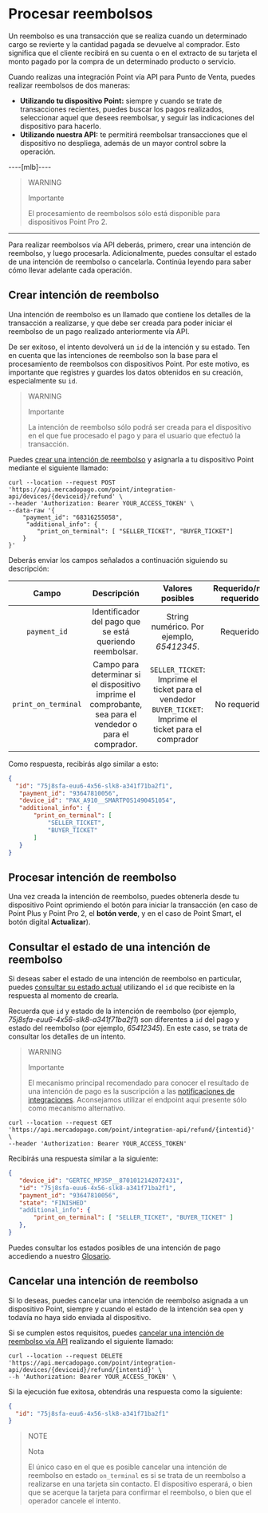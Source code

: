 # Procesar reembolsos

Un reembolso es una transacción que se realiza cuando un determinado cargo se revierte y la cantidad pagada se devuelve al comprador. Esto significa que el cliente recibirá en su cuenta o en el extracto de su tarjeta el monto pagado por la compra de un determinado producto o servicio.

Cuando realizas una integración Point vía API para Punto de Venta, puedes realizar reembolsos de dos maneras:  
 * **Utilizando tu dispositivo Point:**  siempre y cuando se trate de transacciones recientes, puedes buscar los pagos realizados, seleccionar aquel que desees reembolsar, y seguir las indicaciones del dispositivo para hacerlo.
 * **Utilizando nuestra API:** te permitirá reembolsar transacciones que el dispositivo no despliega, además de un mayor control sobre la operación.

----[mlb]----

> WARNING
>
> Importante
>
> El procesamiento de reembolsos sólo está disponible para dispositivos Point Pro 2.
------------

Para realizar reembolsos vía API deberás, primero, crear una intención de reembolso, y luego procesarla. Adicionalmente, puedes consultar el estado de una intención de reembolso o cancelarla. Continúa leyendo para saber cómo llevar adelante cada operación.

## Crear intención de reembolso

Una intención de reembolso es un llamado que contiene los detalles de la transacción a realizarse, y que debe ser creada para poder iniciar el reembolso de un pago realizado anteriormente vía API.  

De ser exitoso, el intento devolverá un `id` de la intención y su estado. Ten en cuenta que las intenciones de reembolso son la base para el procesamiento de reembolsos con dispositivos Point. Por este motivo, es importante que registres y guardes los datos obtenidos en su creación, especialmente su `id`.

> WARNING
>
> Importante
>
> La intención de reembolso sólo podrá ser creada para el dispositivo en el que fue procesado el pago y para el usuario que efectuó la transacción. 

Puedes [crear una intención de reembolso](/developers/es/reference/integrations_api/_point_integration-api_devices_deviceid_refund/post) y asignarla a tu dispositivo Point mediante el siguiente llamado: 

``` curl
curl --location --request POST 'https://api.mercadopago.com/point/integration-api/devices/{deviceid}/refund' \
--header 'Authorization: Bearer YOUR_ACCESS_TOKEN' \
--data-raw '{
    "payment_id": "68316255058",
     "additional_info": {
        "print_on_terminal": [ "SELLER_TICKET", "BUYER_TICKET"]
    }
}'

```

Deberás enviar los campos señalados a continuación siguiendo su descripción:

| Campo  | Descripción | Valores posibles | Requerido/no requerido |
|:---:|:---:|:---:|:---:|
| `payment_id` | Identificador del pago que se está queriendo reembolsar.  | String numérico. Por ejemplo, *65412345*. | Requerido |
| `print_on_terminal` | Campo para determinar si el dispositivo imprime el comprobante, sea para el vendedor o para el comprador. | `SELLER_TICKET`: Imprime el ticket para el vendedor<br>`BUYER_TICKET`: Imprime el ticket para el comprador | No requerido |


Como respuesta, recibirás algo similar a esto: 

``` json
{
  "id": "75j8sfa-euu6-4x56-slk8-a341f71ba2f1",
   "payment_id": "93647810056",
   "device_id": "PAX_A910__SMARTPOS1490451054",	
   "additional_info": {
       "print_on_terminal": [
           "SELLER_TICKET",
           "BUYER_TICKET"
       ]
   }
}
```

## Procesar intención de reembolso

Una vez creada la intención de reembolso, puedes obtenerla desde tu dispositivo Point oprimiendo el botón para iniciar la transacción (en caso de Point Plus y Point Pro 2, el **botón verde**, y en el caso de Point Smart, el botón digital **Actualizar**).

## Consultar el estado de una intención de reembolso

Si deseas saber el estado de una intención de reembolso en particular, puedes [consultar su estado actual](/developers/es/reference/integrations_api/_point_integration-api_refund_refundintentid/get) utilizando el `id` que recibiste en la respuesta al momento de crearla.

Recuerda que `id` y estado de la intención de reembolso (por ejemplo, *75j8sfa-euu6-4x56-slk8-a341f71ba2f1*) son diferentes a `id` del pago y estado del reembolso (por ejemplo, *65412345*). En este caso, se trata de consultar los detalles de un intento.

> WARNING
>
> Importante
>
> El mecanismo principal recomendado para conocer el resultado de una intención de pago es la suscripción a las [notificaciones de integraciones](/developers/es/docs/mp-point/integration-configuration/integrate-with-pdv/notifications). Aconsejamos utilizar el endpoint aquí presente sólo como mecanismo alternativo.

``` curl
curl --location --request GET 'https://api.mercadopago.com/point/integration-api/refund/{intentid}' \
--header 'Authorization: Bearer YOUR_ACCESS_TOKEN'
```

Recibirás una respuesta similar a la siguiente:

``` json
{
   "device_id": "GERTEC_MP35P__8701012142072431",
   "id": "75j8sfa-euu6-4x56-slk8-a341f71ba2f1",
   "payment_id": "93647810056",
   "state": "FINISHED"
   "additional_info": {
       "print_on_terminal": [ "SELLER_TICKET", "BUYER_TICKET" ]
   },
}
```

Puedes consultar los estados posibles de una intención de pago accediendo a nuestro [Glosario](/developers/es/docs/mp-point/integration-api/glossary).


## Cancelar una intención de reembolso

Si lo deseas, puedes cancelar una intención de reembolso asignada a un dispositivo Point, siempre y cuando el estado de la intención sea `open` y todavía no haya sido enviada al dispositivo.

Si se cumplen estos requisitos, puedes [cancelar una intención de reembolso vía API](/developers/es/reference/integrations_api/_point_integration-api_devices_deviceid_refund_refundintentid/delete) realizando el siguiente llamado:

``` curl
curl --location --request DELETE 'https://api.mercadopago.com/point/integration-api/devices/{deviceid}/refund/{intentid}' \
--h 'Authorization: Bearer YOUR_ACCESS_TOKEN' \

```

Si la ejecución fue exitosa, obtendrás una respuesta como la siguiente:

``` json
{
  "id": "75j8sfa-euu6-4x56-slk8-a341f71ba2f1"
}

```

> NOTE
>
> Nota
>
> El único caso en el que es posible cancelar una intención de reembolso en estado `on_terminal` es si se trata de un reembolso a realizarse en una tarjeta sin contacto. El dispositivo esperará, o bien que se acerque la tarjeta para confirmar el reembolso, o bien que el operador cancele el intento.